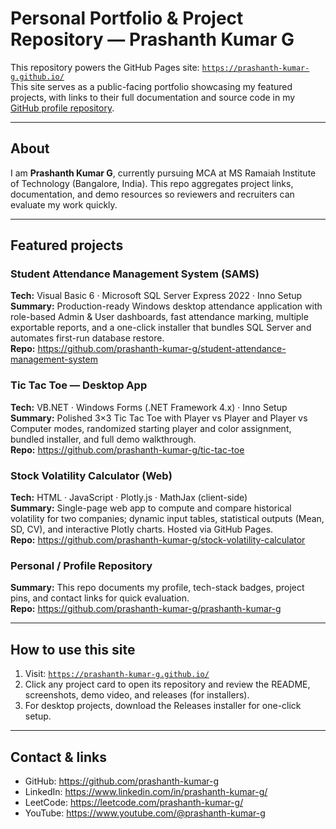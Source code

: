 # Personal Portfolio & Project Repository — Prashanth Kumar G

This repository powers the GitHub Pages site: [`https://prashanth-kumar-g.github.io/`](https://prashanth-kumar-g.github.io/)  
This site serves as a public-facing portfolio showcasing my featured projects, with links to their full documentation and source code in my [GitHub profile repository](https://github.com/prashanth-kumar-g/prashanth-kumar-g).

---

## About

I am **Prashanth Kumar G**, currently pursuing MCA at MS Ramaiah Institute of Technology (Bangalore, India). This repo aggregates project links, documentation, and demo resources so reviewers and recruiters can evaluate my work quickly.

---

## Featured projects

### Student Attendance Management System (SAMS)
**Tech:** Visual Basic 6 · Microsoft SQL Server Express 2022 · Inno Setup  
**Summary:** Production-ready Windows desktop attendance application with role-based Admin & User dashboards, fast attendance marking, multiple exportable reports, and a one-click installer that bundles SQL Server and automates first-run database restore.  
**Repo:** https://github.com/prashanth-kumar-g/student-attendance-management-system  

### Tic Tac Toe — Desktop App
**Tech:** VB.NET · Windows Forms (.NET Framework 4.x) · Inno Setup  
**Summary:** Polished 3×3 Tic Tac Toe with Player vs Player and Player vs Computer modes, randomized starting player and color assignment, bundled installer, and full demo walkthrough.  
**Repo:** https://github.com/prashanth-kumar-g/tic-tac-toe  

### Stock Volatility Calculator (Web)
**Tech:** HTML · JavaScript · Plotly.js · MathJax (client-side)  
**Summary:** Single-page web app to compute and compare historical volatility for two companies; dynamic input tables, statistical outputs (Mean, SD, CV), and interactive Plotly charts. Hosted via GitHub Pages.  
**Repo:** https://github.com/prashanth-kumar-g/stock-volatility-calculator  

### Personal / Profile Repository
**Summary:** This repo documents my profile, tech-stack badges, project pins, and contact links for quick evaluation.  
**Repo:** https://github.com/prashanth-kumar-g/prashanth-kumar-g

---

## How to use this site

1. Visit: [`https://prashanth-kumar-g.github.io/`](https://prashanth-kumar-g.github.io/) 
2. Click any project card to open its repository and review the README, screenshots, demo video, and releases (for installers).  
3. For desktop projects, download the Releases installer for one-click setup.

---

## Contact & links

- GitHub: https://github.com/prashanth-kumar-g  
- LinkedIn: https://www.linkedin.com/in/prashanth-kumar-g/
- LeetCode: https://leetcode.com/prashanth-kumar-g/  
- YouTube: https://www.youtube.com/@prashanth-kumar-g  
